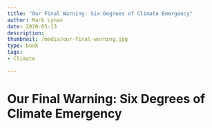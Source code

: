 ```yaml
---
title: "Our Final Warning: Six Degrees of Climate Emergency"
author: Mark Lynas
date: 2020-05-13
description: 
thumbnail: /media/our-final-warning.jpg
type: book
tags:
- Climate

---
```


# Our Final Warning: Six Degrees of Climate Emergency